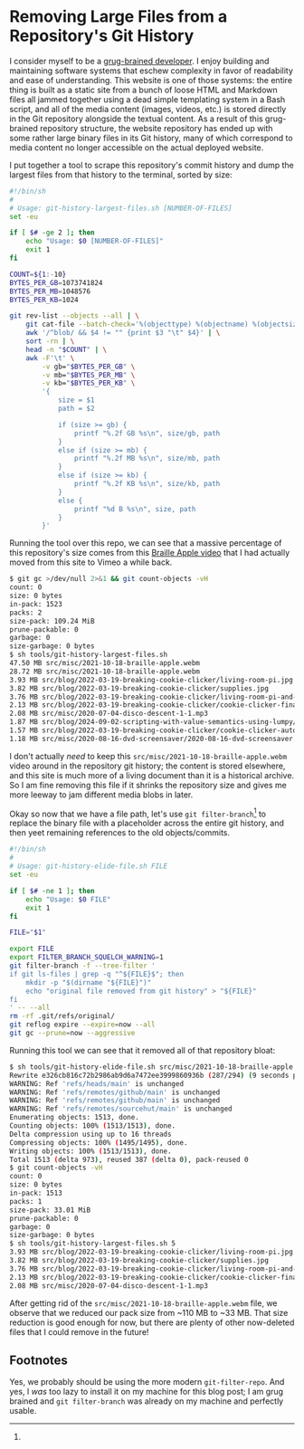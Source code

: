 Removing Large Files from a Repository's Git History
====================================================

I consider myself to be a [grug-brained developer](https://grugbrain.dev/). I
enjoy building and maintaining software systems that eschew complexity in favor
of readability and ease of understanding. This website is one of those systems:
the entire thing is built as a static site from a bunch of loose HTML and
Markdown files all jammed together using a dead simple templating system in a
Bash script, and all of the media content (images, videos, etc.) is stored
directly in the Git repository alongside the textual content. As a result of
this grug-brained repository structure, the website repository has ended up
with some rather large binary files in its Git history, many of which
correspond to media content no longer accessible on the actual deployed
website.

I put together a tool to scrape this repository's commit history and dump the
largest files from that history to the terminal, sorted by size:

```sh
#!/bin/sh
#
# Usage: git-history-largest-files.sh [NUMBER-OF-FILES]
set -eu

if [ $# -ge 2 ]; then
    echo "Usage: $0 [NUMBER-OF-FILES]"
    exit 1
fi

COUNT=${1:-10}
BYTES_PER_GB=1073741824
BYTES_PER_MB=1048576
BYTES_PER_KB=1024

git rev-list --objects --all | \
    git cat-file --batch-check='%(objecttype) %(objectname) %(objectsize) %(rest)' | \
    awk '/^blob/ && $4 != "" {print $3 "\t" $4}' | \
    sort -rn | \
    head -n "$COUNT" | \
    awk -F'\t' \
        -v gb="$BYTES_PER_GB" \
        -v mb="$BYTES_PER_MB" \
        -v kb="$BYTES_PER_KB" \
        '{
            size = $1
            path = $2

            if (size >= gb) {
                printf "%.2f GB %s\n", size/gb, path
            }
            else if (size >= mb) {
                printf "%.2f MB %s\n", size/mb, path
            }
            else if (size >= kb) {
                printf "%.2f KB %s\n", size/kb, path
            }
            else {
                printf "%d B %s\n", size, path
            }
        }'
```

Running the tool over this repo, we can see that a massive percentage of this
repository's size comes from this [Braille Apple video](https://vimeo.com/636580388)
that I had actually moved from this site to Vimeo a while back.

```sh
$ git gc >/dev/null 2>&1 && git count-objects -vH
count: 0
size: 0 bytes
in-pack: 1523
packs: 2
size-pack: 109.24 MiB
prune-packable: 0
garbage: 0
size-garbage: 0 bytes
$ sh tools/git-history-largest-files.sh
47.50 MB src/misc/2021-10-18-braille-apple.webm
28.72 MB src/misc/2021-10-18-braille-apple.webm
3.93 MB src/blog/2022-03-19-breaking-cookie-clicker/living-room-pi.jpg
3.82 MB src/blog/2022-03-19-breaking-cookie-clicker/supplies.jpg
3.76 MB src/blog/2022-03-19-breaking-cookie-clicker/living-room-pi-and-tv.jpg
2.13 MB src/blog/2022-03-19-breaking-cookie-clicker/cookie-clicker-final-stats.png
2.08 MB src/misc/2020-07-04-disco-descent-1-1.mp3
1.87 MB src/blog/2024-09-02-scripting-with-value-semantics-using-lumpy/lumpy-game.mp4
1.57 MB src/blog/2022-03-19-breaking-cookie-clicker/cookie-clicker-auto-clicker.png
1.18 MB src/misc/2020-08-16-dvd-screensaver/2020-08-16-dvd-screensaver.mp4
```

I don't actually *need* to keep this `src/misc/2021-10-18-braille-apple.webm`
video around in the repository git history; the content is stored elsewhere,
and this site is much more of a living document than it is a historical
archive. So I am fine removing this file if it shrinks the repository size and
gives me more leeway to jam different media blobs in later.

Okay so now that we have a file path, let's use `git filter-branch`[^1] to
replace the binary file with a placeholder across the entire git history, and
then yeet remaining references to the old objects/commits.

```sh
#!/bin/sh
#
# Usage: git-history-elide-file.sh FILE
set -eu

if [ $# -ne 1 ]; then
    echo "Usage: $0 FILE"
    exit 1
fi

FILE="$1"

export FILE
export FILTER_BRANCH_SQUELCH_WARNING=1
git filter-branch -f --tree-filter '
if git ls-files | grep -q "^${FILE}$"; then
    mkdir -p "$(dirname "${FILE}")"
    echo "original file removed from git history" > "${FILE}"
fi
' -- --all
rm -rf .git/refs/original/
git reflog expire --expire=now --all
git gc --prune=now --aggressive
```

Running this tool we can see that it removed all of that repository bloat:

```sh
$ sh tools/git-history-elide-file.sh src/misc/2021-10-18-braille-apple.webm
Rewrite e326cb816c72b2986ab9d6a7472ee3999860936b (287/294) (9 seconds passed, remaining 0 predicted)
WARNING: Ref 'refs/heads/main' is unchanged
WARNING: Ref 'refs/remotes/github/main' is unchanged
WARNING: Ref 'refs/remotes/github/main' is unchanged
WARNING: Ref 'refs/remotes/sourcehut/main' is unchanged
Enumerating objects: 1513, done.
Counting objects: 100% (1513/1513), done.
Delta compression using up to 16 threads
Compressing objects: 100% (1495/1495), done.
Writing objects: 100% (1513/1513), done.
Total 1513 (delta 973), reused 387 (delta 0), pack-reused 0
$ git count-objects -vH
count: 0
size: 0 bytes
in-pack: 1513
packs: 1
size-pack: 33.01 MiB
prune-packable: 0
garbage: 0
size-garbage: 0 bytes
$ sh tools/git-history-largest-files.sh 5
3.93 MB src/blog/2022-03-19-breaking-cookie-clicker/living-room-pi.jpg
3.82 MB src/blog/2022-03-19-breaking-cookie-clicker/supplies.jpg
3.76 MB src/blog/2022-03-19-breaking-cookie-clicker/living-room-pi-and-tv.jpg
2.13 MB src/blog/2022-03-19-breaking-cookie-clicker/cookie-clicker-final-stats.png
2.08 MB src/misc/2020-07-04-disco-descent-1-1.mp3
```

After getting rid of the `src/misc/2021-10-18-braille-apple.webm` file, we
observe that we reduced our pack size from ~110 MB to ~33 MB. That size
reduction is good enough for now, but there are plenty of other now-deleted
files that I could remove in the future!

## Footnotes
[^1]:
Yes, we probably should be using the more modern `git-filter-repo`. And yes, I
*was* too lazy to install it on my machine for this blog post; I am grug
brained and `git filter-branch` was already on my machine and perfectly usable.
